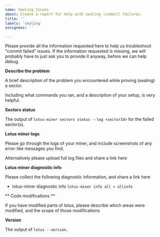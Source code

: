 ```yaml
---
name: Sealing Issues
about: Create a report for help with sealing (commit) failures.
title: ''
labels: 'sealing'
assignees: ''

---
```


Please provide all the information requested here to help us troubleshoot "commit failed" issues.
If the information requested is missing, we will probably have to just ask you to provide it anyway,
before we can help debug.

**Describe the problem**

A brief description of the problem you encountered while proving (sealing) a sector.

Including what commands you ran, and a description of your setup, is very helpful.

**Sectors status**

The output of `lotus-miner sectors status --log <sectorId>` for the failed sector(s).

**Lotus miner logs**

Please go through the logs of your miner, and include screenshots of any error-like messages you find.

Alternatively please upload full log files and share a link here

**Lotus miner diagnostic info**

Please collect the following diagnostic information, and share a link here

* lotus-miner diagnostic info `lotus-miner info all > allinfo`

** Code modifications **

If you have modified parts of lotus, please describe which areas were modified,
and the scope of those modifications

**Version**

The output of `lotus --version`.
